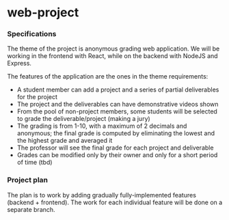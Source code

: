 # web-project

### Specifications

The theme of the project is anonymous grading web application. We will be working in the frontend with React, while on the backend with NodeJS and Express.

The features of the application are the ones in the theme requirements:
- A student member can add a project and a series of partial deliverables for the project
- The project and the deliverables can have demonstrative videos shown
- From the pool of non-project members, some students will be selected to grade the deliverable/project (making a jury)
- The grading is from 1-10, with a maximum of 2 decimals and anonymous; the final grade is computed by eliminating the lowest and the highest grade and averaged it
- The professor will see the final grade for each project and deliverable
- Grades can be modified only by their owner and only for a short period of time (tbd)

### Project plan

The plan is to work by adding gradually fully-implemented features (backend + frontend). The work for each individual feature will be done on a separate branch.  